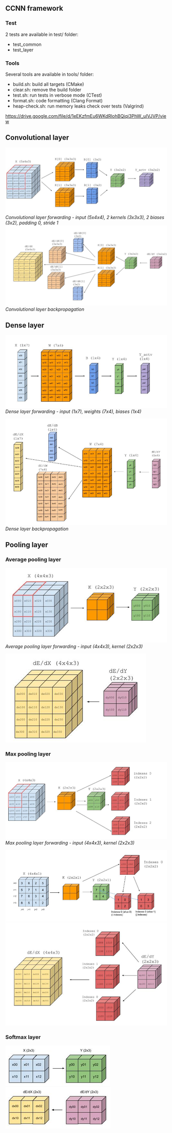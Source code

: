 ## CCNN framework
### Test
2 tests are available in test/ folder:
- test_common
- test_layer

### Tools
Several tools are available in tools/ folder:
- build.sh: build all targets (CMake)
- clear.sh: remove the build folder
- test.sh: run tests in verbose mode (CTest)
- format.sh: code formatting (Clang Format)
- heap-check.sh: run memory leaks check over tests (Valgrind)

https://drive.google.com/file/d/1eEKzfmEu6WKdRlohBQiqi3PhW_uIVJVP/view

## Convolutional layer
![Convolutional layer - Forwarding](./assets/convolutional_layer_forwarding.jpg)
*Convolutional layer forwarding - input (5x4x4), 2 kernels (3x3x3), 2 biases (3x2), padding 0, stride 1*
![Convolutional layer - Back-propagation](./assets/convolutional_layer_backpropagation.jpg)
*Convolutional layer backpropagation*

## Dense layer
![Dense layer - Forwarding](./assets/dense_layer_forwarding.jpg)
*Dense layer forwarding - input (1x7), weights (7x4), biases (1x4)*

![Dense layer - Back-propagation](./assets/dense_layer_backpropagation.jpg)
*Dense layer backpropagation*

## Pooling layer
### Average pooling layer
![Average pooling layer - Forwarding](./assets/avg_pooling_layer_forwarding.jpg)
*Average pooling layer forwarding - input (4x4x3), kernel (2x2x3)*

![Average pooling layer - Back-propagation](./assets/avg_pooling_layer_backpropagation.jpg)
### Max pooling layer
![Max pooling layer - Forwarding](./assets/max_pooling_layer_forwarding.jpg)
*Max pooling layer forwarding - input (4x4x3), kernel (2x2x3)*

![Max pooling layer - Forwarding (example)](./assets/max_pooling_layer_forwarding_example.jpg)
![Average pooling layer - Back-propagation](./assets/max_pooling_layer_backpropagation.jpg)
### Softmax layer
![Softmax layer - Forwarding](./assets/softmax_layer_forwarding.jpg)
![Softmax layer - Back-propagation](./assets/softmax_layer_backpropagation.jpg)
